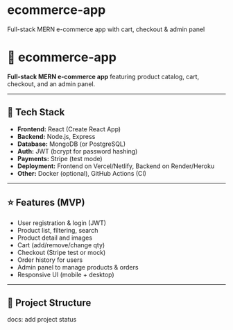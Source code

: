 # ecommerce-app
Full-stack MERN e-commerce app with cart, checkout &amp; admin panel
# 🛒 ecommerce-app

**Full-stack MERN e-commerce app** featuring product catalog, cart, checkout, and an admin panel.

---

## 🔧 Tech Stack
- **Frontend:** React (Create React App)  
- **Backend:** Node.js, Express  
- **Database:** MongoDB (or PostgreSQL)  
- **Auth:** JWT (bcrypt for password hashing)  
- **Payments:** Stripe (test mode)  
- **Deployment:** Frontend on Vercel/Netlify, Backend on Render/Heroku  
- **Other:** Docker (optional), GitHub Actions (CI)

---

## ⭐ Features (MVP)
- User registration & login (JWT)  
- Product list, filtering, search  
- Product detail and images  
- Cart (add/remove/change qty)  
- Checkout (Stripe test or mock)  
- Order history for users  
- Admin panel to manage products & orders  
- Responsive UI (mobile + desktop)

---

## 📁 Project Structure
docs: add project status

